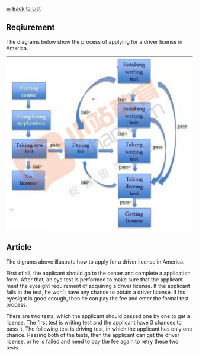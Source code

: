 [🔙 Back to List](../index.md)

## Reqiurement
The diagrams below show the process of applying for a driver license in America.

![](../images/180519.jpg)

## Article
The digrams above illustrate how to apply for a driver license in America.

First of all, the applicant should go to the center and complete a application form. After that, an eye test is performed to make sure that the applicant meet the eyesight requirement of acquiring a driver license. If the applicant fails in the test, he won't have any chance to obtain a driver license. If his eyesight is good enough, then he can pay the fee and enter the formal test process.

There are two tests, which the applicant should passed one by one to get a license. The first test is writing test and the applicant have 3 chances to pass it. The following test is driving test, in which the applicant has only one chance. Passing both of the tests, then the applicant can get the driver license, or he is failed and need to pay the fee again to retry these two tests.

